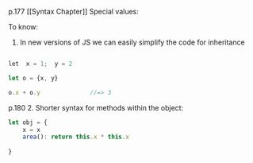 p.177
[[Syntax Chapter]]
Special values:

To know:
1. In new versions of JS we can easily simplify the code for inheritance 
    
```ts

let  x = 1;  y = 2

let o = {x, y}

o.x + o.y              //=> 3

```

p.180
2. Shorter syntax for methods within the object:
```ts
let obj = {
	x = x
	area(): return this.x * this.x
	 
} 
```